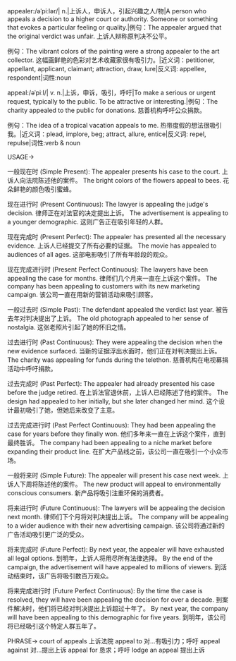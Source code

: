 appealer:/əˈpiːlər/| n.|上诉人，申诉人，引起兴趣之人/物|A person who appeals a decision to a higher court or authority.  Someone or something that evokes a particular feeling or quality.|例句：The appealer argued that the original verdict was unfair. 上诉人辩称原判决不公平。

例句：The vibrant colors of the painting were a strong appealer to the art collector. 这幅画鲜艳的色彩对艺术收藏家很有吸引力。|近义词：petitioner, appellant, applicant, claimant;  attraction, draw, lure|反义词: appellee, respondent|词性:noun

appeal:/əˈpiːl/| v. n.|上诉，申诉，吸引，呼吁|To make a serious or urgent request, typically to the public. To be attractive or interesting.|例句：The charity appealed to the public for donations.  慈善机构呼吁公众捐款。

例句：The idea of a tropical vacation appeals to me.  热带度假的想法很吸引我。|近义词：plead, implore, beg; attract, allure, entice|反义词: repel, repulse|词性:verb & noun


USAGE->

一般现在时 (Simple Present):
The appealer presents his case to the court. 上诉人向法院陈述他的案件。
The bright colors of the flowers appeal to bees. 花朵鲜艳的颜色吸引蜜蜂。


现在进行时 (Present Continuous):
The lawyer is appealing the judge's decision. 律师正在对法官的决定提出上诉。
The advertisement is appealing to a younger demographic. 这则广告正在吸引年轻的人群。


现在完成时 (Present Perfect):
The appealer has presented all the necessary evidence. 上诉人已经提交了所有必要的证据。
The movie has appealed to audiences of all ages. 这部电影吸引了所有年龄段的观众。


现在完成进行时 (Present Perfect Continuous):
The lawyers have been appealing the case for months. 律师们几个月来一直在上诉这个案件。
The company has been appealing to customers with its new marketing campaign.  该公司一直在用新的营销活动来吸引顾客。


一般过去时 (Simple Past):
The defendant appealed the verdict last year. 被告去年对判决提出了上诉。
The old photograph appealed to her sense of nostalgia. 这张老照片引起了她的怀旧之情。


过去进行时 (Past Continuous):
They were appealing the decision when the new evidence surfaced.  当新的证据浮出水面时，他们正在对判决提出上诉。
The charity was appealing for funds during the telethon.  慈善机构在电视募捐活动中呼吁捐款。


过去完成时 (Past Perfect):
The appealer had already presented his case before the judge retired.  在上诉法官退休前，上诉人已经陈述了他的案件。
The design had appealed to her initially, but she later changed her mind.  这个设计最初吸引了她，但她后来改变了主意。


过去完成进行时 (Past Perfect Continuous):
They had been appealing the case for years before they finally won.  他们多年来一直在上诉这个案件，直到最终胜诉。
The company had been appealing to a niche market before expanding their product line.  在扩大产品线之前，该公司一直在吸引一个小众市场。


一般将来时 (Simple Future):
The appealer will present his case next week.  上诉人下周将陈述他的案件。
The new product will appeal to environmentally conscious consumers.  新产品将吸引注重环保的消费者。


将来进行时 (Future Continuous):
The lawyers will be appealing the decision next month.  律师们下个月将对判决提出上诉。
The company will be appealing to a wider audience with their new advertising campaign.  该公司将通过新的广告活动吸引更广泛的受众。


将来完成时 (Future Perfect):
By next year, the appealer will have exhausted all legal options.  到明年，上诉人将用尽所有法律选择。
By the end of the campaign, the advertisement will have appealed to millions of viewers.  到活动结束时，该广告将吸引数百万观众。


将来完成进行时 (Future Perfect Continuous):
By the time the case is resolved, they will have been appealing the decision for over a decade.  到案件解决时，他们将已经对判决提出上诉超过十年了。
By next year, the company will have been appealing to this demographic for five years. 到明年，该公司将已经吸引这个特定人群五年了。


PHRASE->
court of appeals 上诉法院
appeal to  对...有吸引力；呼吁
appeal against  对…提出上诉
appeal for  恳求；呼吁
lodge an appeal 提出上诉
